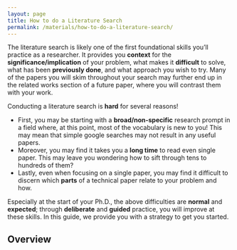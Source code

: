 ```yaml
---
layout: page
title: How to do a Literature Search
permalink: /materials/how-to-do-a-literature-search/
---
```


The literature search is likely one of the first foundational skills you’ll practice as a researcher. 
It provides you **context** for the **significance/implication** of your problem, what makes it **difficult** to solve, 
what has been **previously done**, and what approach you wish to try. 
Many of the papers you will skim throughout your search may further end up in the related works section of a future paper, 
where you will contrast them with your work. 

Conducting a literature search is **hard** for several reasons! 
* First, you may be starting with a **broad/non-specific** research prompt in a field where, at this point, most of the vocabulary is new to you! This may mean that simple google searches may not result in any useful papers. 
* Moreover, you may find it takes you a **long time** to read even single paper. This may leave you wondering how to sift through tens to hundreds of them? 
* Lastly, even when focusing on a single paper, you may find it difficult to discern which **parts** of a technical paper relate to your problem and how.

Especially at the start of your Ph.D., the above difficulties are **normal** and **expected**;
through **deliberate** and **guided** practice, you will improve at these skills. 
In this guide, we provide you with a strategy to get you started.


## Overview

